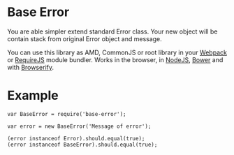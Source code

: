 Base Error
============

You are able simpler extend standard Error class. 
Your new object will be contain stack from original Error object and message.

You can use this library as AMD, CommonJS or root library in your [Webpack](http://webpack.github.io/) or [RequireJS](http://requirejs.org/) module bundler.
Works in the browser, in [NodeJS](http://nodejs.org/), [Bower](http://bower.io/) and with [Browserify](http://browserify.org/).

# Example
	var BaseError = require('base-error');

	var error = new BaseError('Message of error');

	(error instanceof Error).should.equal(true);
	(error instanceof BaseError).should.equal(true);
